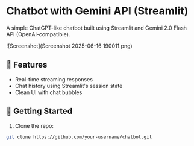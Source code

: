 # Chatbot with Gemini API (Streamlit)

A simple ChatGPT-like chatbot built using Streamlit and Gemini 2.0 Flash API (OpenAI-compatible).

![Screenshot](Screenshot 2025-06-16 190011.png)

## 🔧 Features
- Real-time streaming responses
- Chat history using Streamlit's session state
- Clean UI with chat bubbles

## 🚀 Getting Started

1. Clone the repo:
```bash
git clone https://github.com/your-username/chatbot.git
